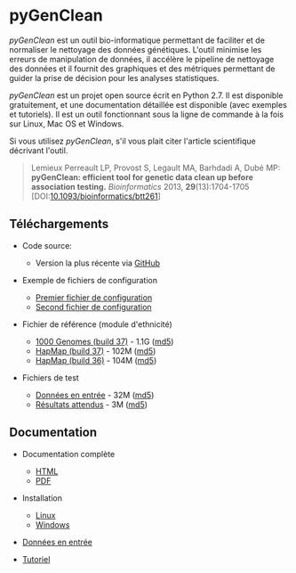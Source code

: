 
# pyGenClean

*pyGenClean* est un outil bio-informatique permettant de faciliter et de
normaliser le nettoyage des données génétiques. L'outil minimise les erreurs de
manipulation de données, il accélère le pipeline de nettoyage des données et il
fournit des graphiques et des métriques permettant de guider la prise de
décision pour les analyses statistiques.

*pyGenClean* est un projet open source écrit en Python 2.7. Il est disponible
gratuitement, et une documentation détaillée est disponible (avec exemples et
tutoriels). Il est un outil fonctionnant sous la ligne de commande à la fois
sur Linux, Mac OS et Windows.

Si vous utilisez *pyGenClean*, s'il vous plait citer l'article scientifique
décrivant l'outil.

  > Lemieux Perreault LP, Provost S, Legault MA, Barhdadi A, Dubé MP:
  > **pyGenClean: efficient tool for genetic data clean up before association
  > testing.** *Bioinformatics* 2013, **29**(13):1704-1705
  > [DOI:[10.1093/bioinformatics/btt261](http://dx.doi.org/10.1093/bioinformatics/btt261)]


## Téléchargements

* Code source:
    * Version la plus récente via [GitHub](https://github.com/lemieuxl/pyGenClean)

* Exemple de fichiers de configuration
    * [Premier fichier de configuration](http://statgen.org/wp-content/uploads/Softwares/pyGenClean/supp_files/configuration_example_1_of_2.conf)
    * [Second fichier de configuration](http://statgen.org/wp-content/uploads/Softwares/pyGenClean/supp_files/configuration_example_2_of_2.conf)

* Fichier de référence (module d'ethnicité)
    * [1000 Genomes (build 37)](http://statgen.org/wp-content/uploads/Softwares/pyGenClean/supp_files/check_ethnicity_1000G_reference_populations_b37.tar.bz2) - 1.1G ([md5](http://statgen.org/wp-content/uploads/Softwares/pyGenClean/supp_files/check_ethnicity_1000G_reference_populations_b37.tar.bz2.md5))
    * [HapMap (build 37)](http://statgen.org/wp-content/uploads/Softwares/pyGenClean/supp_files/check_ethnicity_HapMap_reference_populations_b37.tar.bz2) - 102M ([md5](http://statgen.org/wp-content/uploads/Softwares/pyGenClean/supp_files/check_ethnicity_HapMap_reference_populations_b37.tar.bz2.md5))
    * [HapMap (build 36)](http://statgen.org/wp-content/uploads/Softwares/pyGenClean/supp_files/check_ethnicity_HapMap_reference_populations_b36.tar.bz2) - 104M ([md5](http://statgen.org/wp-content/uploads/Softwares/pyGenClean/supp_files/check_ethnicity_HapMap_reference_populations_b36.tar.bz2.md5))

* Fichiers de test
    * [Données en entrée](http://statgen.org/wp-content/uploads/Softwares/pyGenClean/supp_files/pyGenClean_test_data.tar.bz2) - 32M ([md5](http://statgen.org/wp-content/uploads/Softwares/pyGenClean/supp_files/pyGenClean_test_data.tar.bz2.md5))
    * [Résultats attendus](http://statgen.org/wp-content/uploads/Softwares/pyGenClean/supp_files/pyGenClean_expected_results.tar.bz2) - 3M ([md5](http://statgen.org/wp-content/uploads/Softwares/pyGenClean/supp_files/pyGenClean_expected_results.tar.bz2.md5))


## Documentation

* Documentation complète
    * [HTML](http://lemieuxl.github.io/pyGenClean/index.html)
    * [PDF](http://lemieuxl.github.io/pyGenClean/_static/pyGenClean.pdf)

* Installation
    * [Linux](http://lemieuxl.github.io/pyGenClean/install_linux.html)
    * [Windows](http://lemieuxl.github.io/pyGenClean/install_windows.html)

* [Données en entrée](http://lemieuxl.github.io/pyGenClean/index.html#input-files)

* [Tutoriel](http://lemieuxl.github.io/pyGenClean/how_to_run.html)
